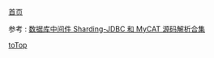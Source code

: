 <a id = "jump">[首页](/README.md)</a>

参考 : [数据库中间件 Sharding-JDBC 和 MyCAT 源码解析合集](https://mp.weixin.qq.com/s/Hf4MwNQ18t0fd_bBlDLZ_w)


[toTop](#jump)